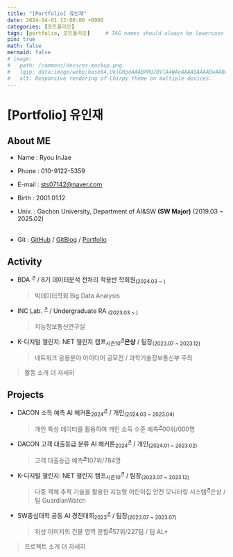 ```yaml
---
title: "[Portfolio] 유인재"
date: 2024-04-01 12:00:00 +0900
categories: [포트폴리오]
tags: [portfolio, 포트폴리오]     # TAG names should always be lowercase
pin: true
math: false
mermaid: false
# image:
#   path: /commons/devices-mockup.png
#   lqip: data:image/webp;base64,UklGRpoAAABXRUJQVlA4WAoAAAAQAAAADwAABwAAQUxQSDIAAAARL0AmbZurmr57yyIiqE8oiG0bejIYEQTgqiDA9vqnsUSI6H+oAERp2HZ65qP/VIAWAFZQOCBCAAAA8AEAnQEqEAAIAAVAfCWkAALp8sF8rgRgAP7o9FDvMCkMde9PK7euH5M1m6VWoDXf2FkP3BqV0ZYbO6NA/VFIAAAA
#   alt: Responsive rendering of Chirpy theme on multiple devices.
---
```


# [Portfolio] 유인재

## About ME
- Name : Ryou InJae
- Phone : 010-9122-5359
- E-mail : sts07142@naver.com
- Birth : 2001.01.12
- Univ. : Gachon University, Department of AI&SW <b>(SW Major)</b> (2019.03 ~ 2025.02)
<br><br>

- Git : [GitHub](https://github.com/sts07142) / [GitBlog](https://sts07142.github.io/) / [Portfolio](https://sts07142.github.io/posts/Portfolio/)

## Activity

- BDA <sup><a href="https://cafe.naver.com/officialbac">↗</a></sup> / 8기 데이터분석 전처리 적용반 학회원<sub>(2024.03 ~ )</sub>
  > 빅데이터학회 Big Data Analysis
  > 
- INC Lab. <sup><a href="https://sites.google.com/gachon.ac.kr/inclab">↗</a></sup> / Undergraduate RA <sub>(2023.03 ~ )</sub>
  > 지능정보통신연구실

- K-디지털 챌린지: NET 챌린지 캠프<sub>시즌10</sub><sup><a href="https://koren.kr/kor/Alram/contyView.asp?s=17&page=1">↗</a></sup><b>은상</b> / 팀장<sub>(2023.07 ~ 2023.12)</sub></li>
  > 네트워크 응용분야 아이디어 공모전 / 과학기술정보통신부 주최

> 활동 소개 더 자세히

## Projects

- DACON 소득 예측 AI 해커톤<sub>2024</sub><sup><a href="https://dacon.io/competitions/official/236230/overview/description">↗</a></sup><b></b> / 개인<sub>(2024.03 ~ 2023.04)</sub>
  > 개인 특성 데이터를 활용하여 개인 소득 수준 예측<sup><a href="https://github.com/sts07142/DACON-Income-prediction">↗</a></sup>00위/000명

- DACON 고객 대출등급 분류 AI 해커톤<sub>2024</sub><sup><a href="https://dacon.io/competitions/official/236214/overview/description">↗</a></sup><b></b> / 개인<sub>(2024.01 ~ 2023.02)</sub>
  > 고객 대출등급 예측<sup><a href="https://github.com/sts07142/DACON-Customer-Loan-Rating-Classification">↗</a></sup>107위/784명

- K-디지털 챌린지: NET 챌린지 캠프<sub>시즌10</sub><sup><a href="https://koren.kr/kor/Alram/contyView.asp?s=17&page=1">↗</a></sup> / 팀장<sub>(2023.07 ~ 2023.12)</sub>
  >  다중 객체 추적 기술을 활용한 지능형 어린이집 안전 모니터링 시스템<sup><a href="https://github.com/sts07142/senior_project">↗</a></sup>은상 / 팀 GuardianWatch 

- SW중심대학 공동 AI 경진대회<sub>2023</sub><sup><a href="https://dacon.io/competitions/official/236092/overview/description">↗</a></sup><b></b> / 팀장<sub>(2023.07 ~ 2023.07)</sub>
  > 위성 이미지의 건물 영역 분할<sup><a href="https://github.com/sts07142/DACON-Satellite-Image-Building-Area-Segmentation">↗</a></sup>57위/227팀 / 팀 AL* 


> 프로젝트 소개 더 자세히
